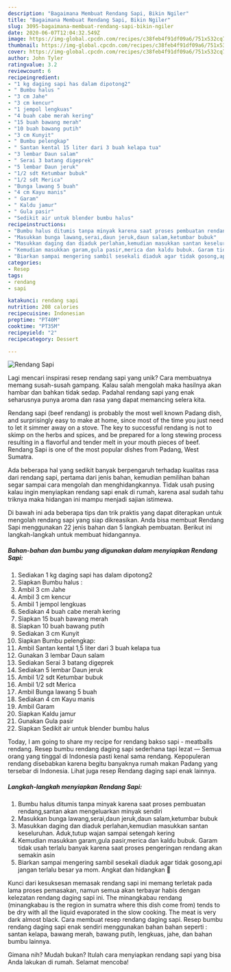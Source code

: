 ```yaml
---
description: "Bagaimana Membuat Rendang Sapi, Bikin Ngiler"
title: "Bagaimana Membuat Rendang Sapi, Bikin Ngiler"
slug: 3095-bagaimana-membuat-rendang-sapi-bikin-ngiler
date: 2020-06-07T12:04:32.549Z
image: https://img-global.cpcdn.com/recipes/c38feb4f91df09a6/751x532cq70/rendang-sapi-foto-resep-utama.jpg
thumbnail: https://img-global.cpcdn.com/recipes/c38feb4f91df09a6/751x532cq70/rendang-sapi-foto-resep-utama.jpg
cover: https://img-global.cpcdn.com/recipes/c38feb4f91df09a6/751x532cq70/rendang-sapi-foto-resep-utama.jpg
author: John Tyler
ratingvalue: 3.2
reviewcount: 6
recipeingredient:
- "1 kg daging sapi has dalam dipotong2"
- " Bumbu halus "
- "3 cm Jahe"
- "3 cm kencur"
- "1 jempol lengkuas"
- "4 buah cabe merah kering"
- "15 buah bawang merah"
- "10 buah bawang putih"
- "3 cm Kunyit"
- " Bumbu pelengkap"
- " Santan kental 15 liter dari 3 buah kelapa tua"
- "3 lembar Daun salam"
- " Serai 3 batang digeprek"
- "5 lembar Daun jeruk"
- "1/2 sdt Ketumbar bubuk"
- "1/2 sdt Merica"
- "Bunga lawang 5 buah"
- "4 cm Kayu manis"
- " Garam"
- " Kaldu jamur"
- " Gula pasir"
- "Sedikit air untuk blender bumbu halus"
recipeinstructions:
- "Bumbu halus ditumis tanpa minyak karena saat proses pembuatan rendang,santan akan mengeluarkan minyak sendiri"
- "Masukkan bunga lawang,serai,daun jeruk,daun salam,ketumbar bubuk"
- "Masukkan daging dan diaduk perlahan,kemudian masukkan santan keseluruhan. Aduk,tutup wajan sampai setengah kering"
- "Kemudian masukkan garam,gula pasir,merica dan kaldu bubuk. Garam tidak usah terlalu banyak karena saat proses pengeringan rendang akan semakin asin"
- "Biarkan sampai mengering sambil sesekali diaduk agar tidak gosong,api jangan terlalu besar ya mom. Angkat dan hidangkan 🤗"
categories:
- Resep
tags:
- rendang
- sapi

katakunci: rendang sapi 
nutrition: 208 calories
recipecuisine: Indonesian
preptime: "PT40M"
cooktime: "PT35M"
recipeyield: "2"
recipecategory: Dessert

---
```



![Rendang Sapi](https://img-global.cpcdn.com/recipes/c38feb4f91df09a6/751x532cq70/rendang-sapi-foto-resep-utama.jpg)

Lagi mencari inspirasi resep rendang sapi yang unik? Cara membuatnya memang susah-susah gampang. Kalau salah mengolah maka hasilnya akan hambar dan bahkan tidak sedap. Padahal rendang sapi yang enak seharusnya punya aroma dan rasa yang dapat memancing selera kita.

Rendang sapi (beef rendang) is probably the most well known Padang dish, and surprisingly easy to make at home, since most of the time you just need to let it simmer away on a stove. The key to successful rendang is not to skimp on the herbs and spices, and be prepared for a long stewing process resulting in a flavorful and tender melt in your mouth pieces of beef. Rendang Sapi is one of the most popular dishes from Padang, West Sumatra.

Ada beberapa hal yang sedikit banyak berpengaruh terhadap kualitas rasa dari rendang sapi, pertama dari jenis bahan, kemudian pemilihan bahan segar sampai cara mengolah dan menghidangkannya. Tidak usah pusing kalau ingin menyiapkan rendang sapi enak di rumah, karena asal sudah tahu triknya maka hidangan ini mampu menjadi sajian istimewa.


Di bawah ini ada beberapa tips dan trik praktis yang dapat diterapkan untuk mengolah rendang sapi yang siap dikreasikan. Anda bisa membuat Rendang Sapi menggunakan 22 jenis bahan dan 5 langkah pembuatan. Berikut ini langkah-langkah untuk membuat hidangannya.

<!--inarticleads1-->

##### Bahan-bahan dan bumbu yang digunakan dalam menyiapkan Rendang Sapi:

1. Sediakan 1 kg daging sapi has dalam dipotong2
1. Siapkan  Bumbu halus :
1. Ambil 3 cm Jahe
1. Ambil 3 cm kencur
1. Ambil 1 jempol lengkuas
1. Sediakan 4 buah cabe merah kering
1. Siapkan 15 buah bawang merah
1. Siapkan 10 buah bawang putih
1. Sediakan 3 cm Kunyit
1. Siapkan  Bumbu pelengkap:
1. Ambil  Santan kental 1,5 liter dari 3 buah kelapa tua
1. Gunakan 3 lembar Daun salam
1. Sediakan  Serai 3 batang digeprek
1. Sediakan 5 lembar Daun jeruk
1. Ambil 1/2 sdt Ketumbar bubuk
1. Ambil 1/2 sdt Merica
1. Ambil Bunga lawang 5 buah
1. Sediakan 4 cm Kayu manis
1. Ambil  Garam
1. Siapkan  Kaldu jamur
1. Gunakan  Gula pasir
1. Siapkan Sedikit air untuk blender bumbu halus


Today, I am going to share my recipe for rendang bakso sapi - meatballs rendang. Resep bumbu rendang daging sapi sederhana tapi lezat — Semua orang yang tinggal di Indonesia pasti kenal sama rendang. Kepopuleran rendang disebabkan karena begitu banyaknya rumah makan Padang yang tersebar di Indonesia. Lihat juga resep Rendang daging sapi enak lainnya. 

<!--inarticleads2-->

##### Langkah-langkah menyiapkan Rendang Sapi:

1. Bumbu halus ditumis tanpa minyak karena saat proses pembuatan rendang,santan akan mengeluarkan minyak sendiri
1. Masukkan bunga lawang,serai,daun jeruk,daun salam,ketumbar bubuk
1. Masukkan daging dan diaduk perlahan,kemudian masukkan santan keseluruhan. Aduk,tutup wajan sampai setengah kering
1. Kemudian masukkan garam,gula pasir,merica dan kaldu bubuk. Garam tidak usah terlalu banyak karena saat proses pengeringan rendang akan semakin asin
1. Biarkan sampai mengering sambil sesekali diaduk agar tidak gosong,api jangan terlalu besar ya mom. Angkat dan hidangkan 🤗


Kunci dari kesuksesan memasak rendang sapi ini memang terletak pada lama proses pemasakan, namun semua akan terbayar habis dengan kelezatan rendang daging sapi ini. The minangkabau rendang (minangkabau is the region in sumatra where this dish come from) tends to be dry with all the liquid evaporated in the slow cooking. The meat is very dark almost black. Cara membuat resep rendang daging sapi. Resep bumbu rendang daging sapi enak sendiri menggunakan bahan bahan seperti : santan kelapa, bawang merah, bawang putih, lengkuas, jahe, dan bahan bumbu lainnya. 

Gimana nih? Mudah bukan? Itulah cara menyiapkan rendang sapi yang bisa Anda lakukan di rumah. Selamat mencoba!
